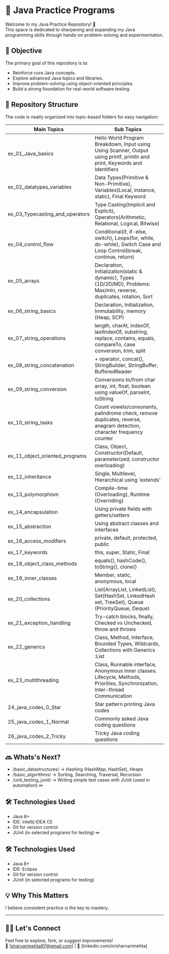 # 🧠 Java Practice Programs

Welcome to my Java Practice Repository! 🚀  
This space is dedicated to sharpening and expanding my Java programming skills through hands-on problem-solving and experimentation.

## 🎯 Objective

The primary goal of this repository is to:
- Reinforce core Java concepts.
- Explore advanced Java topics and libraries.
- Improve problem-solving using object-oriented principles.
- Build a strong foundation for real-world software testing.

## 📂 Repository Structure

The code is neatly organized into topic-based folders for easy navigation:

| Main Topics                     | Sub Topics                                                                                                                      |
|---------------------------------|---------------------------------------------------------------------------------------------------------------------------------|
| ex_01_Java_basics               | Hello World Program Breakdown, Input using Using Scanner, Output using printf, println and print, Keywords and Identifiers      |
| ex_02_datatypes_variables       | Data Types(Primitive & Non-Primitive), Variables(Local, instance, static), Final Keyword                                        |
| ex_03_Typecasting_and_operators | Type Casting(Implicit and Explicit), Operators(Arithmetic, Relational, Logical, Bitwise)                                        |
| ex_04_control_flow              | Conditional(if, if-else, switch), Loops(for, while, do-while), Switch Case and Loop Control(break, continue, return)            |
| ex_05_arrays                    | Declaration, Initialization(static & dynamic), Types (1D/2D/MD), Problems: Max/min, reverse, duplicates, rotation, Sort         |
| ex_06_string_basics             | Declaration, Initialization, Immutability, memory (Heap, SCP)                                                                   |
| ex_07_string_operations         | length, charAt, indexOf, lastIndexOf, substring, replace, contains, equals, compareTo, case conversion, trim, split             |
| ex_08_string_concatenation      | + operator, concat(), StringBuilder, StringBuffer, BufferedReader                                                               |
| ex_09_string_conversion         | Conversions to/from char array, int, float, boolean using valueOf, parseInt, toString                                           |
| ex_10_string_tasks              | Count vowels/consonants, palindrome check, remove duplicates, reverse, anagram detection, character frequency counter           |
| ex_11_object_oriented_programs  | Class, Object, Constructor(Default, parameterized, constructor overloading)                                                     |
| ex_12_inheritance               | Single, Multilevel, Hierarchical using 'extends'                                                                                |
| ex_13_polymorphism              | Compile-time (Overloading), Runtime (Overriding)                                                                                |
| ex_14_encapsulation             | Using private fields with getters/setters                                                                                       |
| ex_15_abstraction               | Using abstract classes and interfaces                                                                                           |
| ex_16_access_modifiers          | private, default, protected, public                                                                                             |
| ex_17_keywords                  | this, super, Static, Final                                                                                                      |
| ex_18_object_class_methods      | equals(), hashCode(), toString(), clone()                                                                                       |
| ex_19_inner_classes             | Member, static, anonymous, local                                                                                                |
| ex_20_collections               | List(ArrayList, LinkedList), Set(HashSet, LinkedHash set, TreeSet), Queue (PriorityQueue, Deque)                                |
| ex_21_exception_handling        | Try-catch blocks, finally, Checked vs Unchecked, throw and throws                                                               |
| ex_22_generics                  | Class, Method, Interface, Bounded Types, Wildcards, Collections with Generics :List<String>                                     | 
| ex_23_multithreading            | Class, Runnable interface, Anonymous inner classes. Lifecycle, Methods, Priorities, Synchronization, Inter-thread Communication |
| 24_java_codes_0_Star            | Star pattern printing Java codes                                                                                                |
| 25_java_codes_1_Normal          | Commonly asked Java coding questions                                                                                            |
| 26_java_codes_2_Tricky          | Tricky Java coding questions                                                                                                    |

## 🔜 Whats's Next? 
- /basic_datastructures/     → Hashing (HashMap, HashSet), Heaps
- /basic_algorithms/         → Sorting, Searching, Traversal, Recursion
- /unit_testing_junit/       → Writing simple test cases with JUnit (used in automation) 
∞

## 🛠 Technologies Used

- Java 8+
- IDE: Intellij IDEA CE
- Git for version control
- JUnit (in selected programs for testing)
∞

## 🛠 Technologies Used

- Java 8+
- IDE: Eclipse
- Git for version control
- JUnit (in selected programs for testing)

## 💡 Why This Matters

I believe consistent practice is the key to mastery.

---

## 🙋‍♂️ Let's Connect

Feel free to explore, fork, or suggest improvements!  
📧 [sharvarimehta97@gmail.com] | 💼 [linkedin.com/in/sharvarimehta]